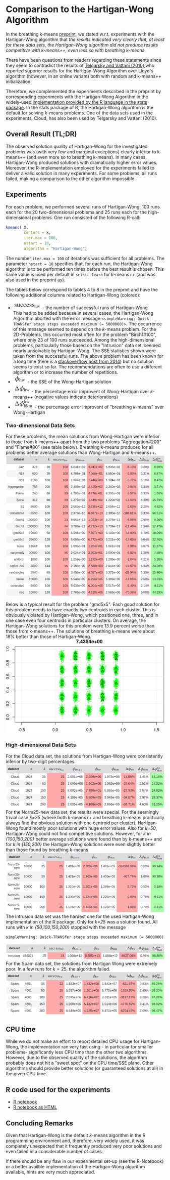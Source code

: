# Comparison to the Hartigan-Wong Algorithm

In the breathing k-means [preprint](https://arxiv.org/abs/2006.15666v3), we stated w.r.t. experiments with the Hartigan-Wong algorithm that *the results indicated
very clearly that, at least for these data sets, the Hartigan-Wong algorithm did not produce
results competitive with k-means++, even less so with breathing k-means*.

There have been questions from readers regarding these statements since they seem to contradict the results of [Telgarsky and Vattani (2010) ](http://proceedings.mlr.press/v9/telgarsky10a/telgarsky10a.pdf)  who reported superior results for the Hartigan-Wong Algorithm over Lloyd's algorithm (however, in an online variant) both with random and k-means++ initialization.

Therefore, we complemented the experiments described in the preprint by corresponding experiments with the Hartigan-Wong Algorithm in the widely-used [implementation provided by the R language in the stats package](https://www.rdocumentation.org/packages/stats/versions/3.6.2/topics/kmeans). In the stats package of R, the Hartigan-Wong algorithm is the default for solving *k*-means problems. One of the data sets used in the experiments, Cloud, has also been used by Telgarsky and Vattani (2010).
## Overall Result (TL;DR)
The observed solution quality of Hartigan-Wong for the investigated problems was (with very few and marginal exceptions) clearly inferior to k-means++ (and even more so to breathing k-means). In many cases, Hartigan-Wong produced solutions with dramatically higher error values. Moreover, the R-implementation employed for the experiments failed to deliver a valid solution in many experiments. For some problems, all runs failed, making a comparison to the other algorithm impossible. 

## Experiments
For each problem, we performed several runs of Hartigan-Wong: 100 runs each for the 20 two-dimensional problems and 25 runs each for the high-dimensional problems. One run consisted of the following R-call:

```R
kmeans( X,
        centers = k,
        iter.max = 100,
        nstart = 10,
        algorithm = "Hartigan-Wong")
```

The number ```iter.max = 100``` of iterations was sufficient for all problems. The parameter ```nstart = 10``` specifies that, for each run, the Hartigan-Wong algorithm is to be performed ten times before the best result is chosen. This same value is used per default in ```scikit-learn``` for k-means++ (and was also used in the preprint as).

The tables below correspond to tables 4 to 8 in the preprint and have the following additional columns related to Hartigan-Wong (colored):

* ![suv](./img/success.png) - the number of successful runs of Hartigan-Wong<br>This had to be added because in several cases, the Hartigan-Wong Algorithm aborted with the error message ```<simpleWarning: Quick-TRANSfer stage steps exceeded maximum (= 5000000)>```. The occurrence of this message seemed to depend on the *k*-means problem. For the 2D-Problems, this occurred most often for the problem "Birch1#100", where only 23 of 100 runs succeeded. Among the high-dimensional problems, particularly those based on the "Intrusion" data set, seemed nearly unsolvable by Hartigan-Wong. The SSE statistics shown were taken from the successful runs. The above problem has been known for a long time (here is a [stackoverflow post from 2014](https://stackoverflow.com/questions/21382681/kmeans-quick-transfer-stage-steps-exceeded-maximum)) but no solution seems to exist so far. The recommendations are often to use a different algorithm or to increase the number of repetitions.
* ![suv](./img/phi_hw.png) - the SSE of the Wong-Hartigan solution
* ![suv](./img/delta_phi_hw.png) - the percentage error improvent of Wong-Hartigan over *k*-means++ (negative values indicate deteriorations)
* ![suv](./img/delta_phi_hw_bkm.png) - the percentage error improvent of "breathing *k*-means" over Wong-Hartigan

### Two-dimensional Data Sets
For these problems, the mean solutions from Wong-Hartigan were inferior to those from *k*-means++ apart from the two problems "Aggregation#200" and "Flame#80" (see table below). Breathing *k*-means produced for all problems better average solutions than Wong-Hartigan and *k*-means++.
![ko](./img/table2D.png)



Below is a typical result for the problem "gmd5x5". Each good solution for this problem needs to have exactly two centroids in each cluster. This is obviously violated by Hartigan-Wong, which positioned one, three, and in one case even four centroids in particular clusters. On average, the Hartigan-Wong solutions for this problem were 13.9 percent worse than those from k-means++. The solutions of breathing k-means were about 18% better than those of Hartigan-Wong.
![ko](./img/gmd5x5.png)
### High-dimensional Data Sets

For the Cloud data set, the solutions from Hartigan-Wong were consistently inferior by two-digit percentages.
![ko](./img/tableCloud.png)
For the Norm25-new data set, the results were special. For the seemingly trivial case *k=25* (where both k-means++ and breathing k-means practically always find the obvious solution with one centroid per cluster), Hartigan-Wong found mostly poor solutions with huge error values. Also for *k=50*, Hartigan-Wong could not find competitive solutions. However, for *k in {100,150,200}* better average solutions were found than by k-means++ and for *k in {150,200}* the Hartigan-Wong solutions were even slightly better than those found by breathing *k*-means
![ko](./img/tableNorm25-new.png)
The Intrusion data set was the hardest one for the used Hartigan-Wong implementation of the R package. Only for *k=25* was a solution found. All runs with *k in {50,100,150,200}* stopped with the message

```
simpleWarning: Quick-TRANSfer stage steps exceeded maximum (= 5000000)
```
![ko](./img/tableIntrusion.png)
For the Spam data set, the solutions from Hartigan Wong were extremely poor. In a few runs for $k=25$, the algorithm failed.
![ko](./img/tableSpam.png)

## CPU time 
While we do not make an effort to report detailed CPU usage for Hartigan-Wong, the implementation ran very fast using - in particular for smaller problems- significantly less CPU time than the other two algorithms. However, due to the observed quality of the solutions, the algorithm probably does not hit a "sweet spot" on the CPU time/SSE plane. Other algorithms should provide better solutions (or guaranteed solutions at all) in the given CPU time.

## R code used for the experiments

- [R notebook](./hartigan_experiments.Rmd)
- [R notebook as HTML](./hartigan_experiments.nb.html)

## Concluding Remarks

Given that Hartigan-Wong is the default *k*-means algorithm in the R programming environment and, therefore, very widely used, it was completely unexpected that it frequently produced very poor solutions and even failed in a considerable number of cases.

If there should be any flaw in our experimental set-up (see the R-Notebook) or a better availble implementation of the Hartigan-Wong algorithm available, hints are very much appreciated.
